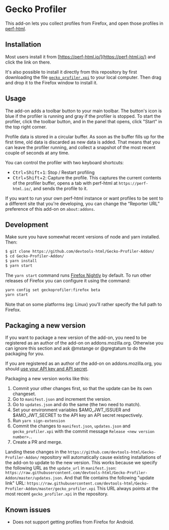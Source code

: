 # Gecko Profiler

This add-on lets you collect profiles from Firefox, and open those profiles in [perf-html](https://perf-html.io/).

## Installation

Most users install it from [https://perf-html.io/](https://perf-html.io/) and click the link on there.

It's also possible to install it directly from this repository by first downloading the file [`gecko_profiler.xpi`](./gecko_profiler.xpi?raw=true) to your local computer. Then drag and drop it to the Firefox window to install it.

## Usage

The add-on adds a toolbar button to your main toolbar.
The button's icon is blue if the profiler is running and gray if the profiler is stopped.
To start the profiler, click the toolbar button, and in the panel that opens, click "Start" in the top right corner.

Profile data is stored in a circular buffer. As soon as the buffer fills up for the first time, old data is discarded as new data is added.
That means that you can leave the profiler running, and collect a snapshot of the most recent couple of seconds at any time.

You can control the profiler with two keyboard shortcuts:

 - <kbd>Ctrl</kbd>+<kbd>Shift</kbd>+<kbd>1</kbd>: Stop / Restart profiling
 - <kbd>Ctrl</kbd>+<kbd>Shift</kbd>+<kbd>2</kbd>: Capture the profile. This captures the current contents of the profiler buffer, opens a tab with perf-html at `https://perf-html.io/`, and sends the profile to it.

If you want to run your own perf-html instance or want profiles to be sent to a different site that you're developing, you can change the “Reporter URL” preference of this add-on on `about:addons`.

## Development

Make sure you have somewhat recent versions of node and yarn installed. Then:

```bash
$ git clone https://github.com/devtools-html/Gecko-Profiler-Addon/
$ cd Gecko-Profiler-Addon/
$ yarn install
$ yarn start
```

The `yarn start` command runs [Firefox Nightly](http://nightly.mozilla.org/) by default. To run other releases of Firefox you can configure it using the command:

```bash
yarn config set geckoprofiler:firefox beta
yarn start
```

Note that on some platforms (eg: Linux) you'll rather specify the full path to Firefox.

## Packaging a new version

If you want to package a new version of the add-on, you need to be registered as
an author of the add-on on addons.mozilla.org. Otherwise you can ignore this
section and ask @mstange or @gregtatum to do the packaging for you.

If you are registered as an author of the add-on on addons.mozilla.org, you
should [use your API key and API secret](https://addons.mozilla.org/en-US/developers/addon/api/key/).

Packaging a new version works like this:

 1. Commit your other changes first, so that the update can be its own changeset.
 2. Go to `manifest.json` and increment the version.
 3. Go to `updates.json` and do the same (the two need to match).
 4. Set your environment variables $AMO_JWT_ISSUER and $AMO_JWT_SECRET to the API key an API secret respectively.
 5. Run `yarn sign-extension`
 6. Commit the changes to `manifest.json`, `updates.json` and `gecko_profiler.xpi`
    with the commit message `Release <new version number>.`.
 7. Create a PR and merge.

Landing these changes in the `https://github.com/devtools-html/Gecko-Profiler-Addon/`
repository will automatically cause existing installations of the add-on to update
to the new version. This works because we specify the following URL as the
`update_url` in `manifest.json`:
`https://raw.githubusercontent.com/devtools-html/Gecko-Profiler-Addon/master/updates.json`. And that file contains the following "update link" URL:
`https://raw.githubusercontent.com/devtools-html/Gecko-Profiler-Addon/master/gecko_profiler.xpi`
This URL always points at the most recent `gecko_profiler.xpi` in the repository.

## Known issues

 - Does not support getting profiles from Firefox for Android.
